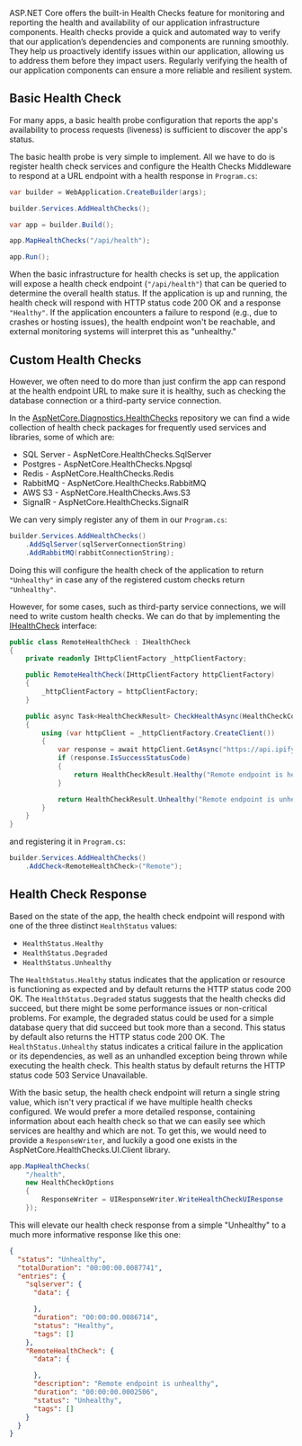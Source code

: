 ASP.NET Core offers the built-in Health Checks feature for monitoring and reporting the health and availability of our application infrastructure components. Health checks provide a quick and automated way to verify that our application’s dependencies and components are running smoothly. They help us proactively identify issues within our application, allowing us to address them before they impact users. Regularly verifying the health of our application components can ensure a more reliable and resilient system.

## Basic Health Check

For many apps, a basic health probe configuration that reports the app's availability to process requests (liveness) is sufficient to discover the app's status.

The basic health probe is very simple to implement. All we have to do is register health check services and configure the Health Checks Middleware to respond at a URL endpoint with a health response in `Program.cs`: 

```c#
var builder = WebApplication.CreateBuilder(args);

builder.Services.AddHealthChecks();

var app = builder.Build();

app.MapHealthChecks("/api/health");

app.Run();
```

When the basic infrastructure for health checks is set up, the application will expose a health check endpoint (`"/api/health"`) that can be queried to determine the overall health status. If the application is up and running, the health check will respond with HTTP status code 200 OK and a response `"Healthy"`. If the application encounters a failure to respond (e.g., due to crashes or hosting issues), the health endpoint won't be reachable, and external monitoring systems will interpret this as "unhealthy."

## Custom Health Checks

However, we often need to do more than just confirm the app can respond at the health endpoint URL to make sure it is healthy, such as checking the database connection or a third-party service connection.

In the [AspNetCore.Diagnostics.HealthChecks](https://github.com/Xabaril/AspNetCore.Diagnostics.HealthChecks) repository we can find a wide collection of health check packages for frequently used services and libraries, some of which are:

* SQL Server - AspNetCore.HealthChecks.SqlServer
* Postgres - AspNetCore.HealthChecks.Npgsql
* Redis - AspNetCore.HealthChecks.Redis
* RabbitMQ - AspNetCore.HealthChecks.RabbitMQ
* AWS S3 - AspNetCore.HealthChecks.Aws.S3
* SignalR - AspNetCore.HealthChecks.SignalR

We can very simply register any of them in our `Program.cs`: 

```c#
builder.Services.AddHealthChecks()
    .AddSqlServer(sqlServerConnectionString)
    .AddRabbitMQ(rabbitConnectionString);
```

Doing this will configure the health check of the application to return `"Unhealthy"` in case any of the registered custom checks return `"Unhealthy"`.

However, for some cases, such as third-party service connections, we will need to write custom health checks. We can do that by  implementing the [IHealthCheck](https://learn.microsoft.com/en-us/dotnet/api/microsoft.extensions.diagnostics.healthchecks.ihealthcheck?view=net-8.0-pp) interface:

```c#
public class RemoteHealthCheck : IHealthCheck
{
    private readonly IHttpClientFactory _httpClientFactory;

    public RemoteHealthCheck(IHttpClientFactory httpClientFactory)
    {
        _httpClientFactory = httpClientFactory;
    }

    public async Task<HealthCheckResult> CheckHealthAsync(HealthCheckContext context, CancellationToken cancellationToken = new CancellationToken())
    {
        using (var httpClient = _httpClientFactory.CreateClient())
        {
            var response = await httpClient.GetAsync("https://api.ipify.org");
            if (response.IsSuccessStatusCode)
            {
                return HealthCheckResult.Healthy("Remote endpoint is healthy");
            }

            return HealthCheckResult.Unhealthy("Remote endpoint is unhealthy");
        }
    }
}
```

and registering it in `Program.cs`: 

```c#
builder.Services.AddHealthChecks()
    .AddCheck<RemoteHealthCheck>("Remote");
```

## Health Check Response

Based on the state of the app, the health check endpoint will respond with one of the three distinct `HealthStatus` values:
* `HealthStatus.Healthy`
* `HealthStatus.Degraded`
* `HealthStatus.Unhealthy`

The `HealthStatus.Healthy` status indicates that the application or resource is functioning as expected and by default returns the HTTP status code 200 OK.
The `HealthStatus.Degraded` status suggests that the health checks did succeed, but there might be some performance issues or non-critical problems. For example, the degraded status could be used for a simple database query that did succeed but took more than a second. This status by default also returns the HTTP status code 200 OK.
The `HealthStatus.Unhealthy` status indicates a critical failure in the application or its dependencies, as well as an unhandled exception being thrown while executing the health check. This health status by default returns the HTTP status code 503 Service Unavailable.

With the basic setup, the health check endpoint will return a single string value, which isn't very practical if we have multiple health checks configured. We would prefer a more detailed response, containing information about each health check so that we can easily see which services are healthy and which are not. To get this, we would need to provide a `ResponseWriter`, and luckily a good one exists in the AspNetCore.HealthChecks.UI.Client library. 

```c#
app.MapHealthChecks(
    "/health",
    new HealthCheckOptions
    {
        ResponseWriter = UIResponseWriter.WriteHealthCheckUIResponse
    });
```

This will elevate our health check response from a simple "Unhealthy" to a much more informative response like this one:

```json
{
  "status": "Unhealthy",
  "totalDuration": "00:00:00.0087741",
  "entries": {
    "sqlserver": {
      "data": {

      },
      "duration": "00:00:00.0086714",
      "status": "Healthy",
      "tags": []
    },
    "RemoteHealthCheck": {
      "data": {

      },
      "description": "Remote endpoint is unhealthy",
      "duration": "00:00:00.0002506",
      "status": "Unhealthy",
      "tags": []
    }
  }
}
```



